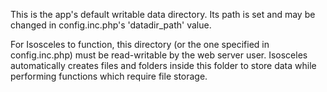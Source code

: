 This is the app's default writable data directory. Its path is set and may be changed in config.inc.php's
'datadir_path' value.

For Isosceles to function, this directory (or the one specified in config.inc.php) must be read-writable by the web
server user. Isosceles automatically creates files and folders inside this folder to store data while performing
functions which require file storage.
